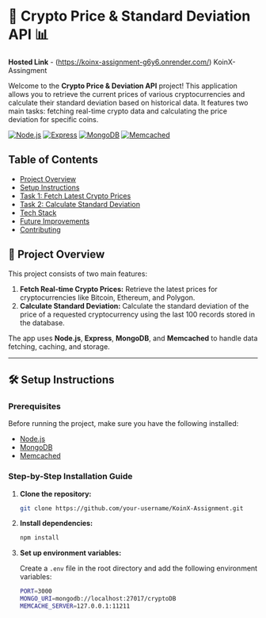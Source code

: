 # 🚀 Crypto Price & Standard Deviation API 📊
**Hosted Link** - (https://koinx-assignment-g6y6.onrender.com/) KoinX-Assingment

Welcome to the **Crypto Price & Deviation API** project! This application allows you to retrieve the current prices of various cryptocurrencies and calculate their standard deviation based on historical data. It features two main tasks: fetching real-time crypto data and calculating the price deviation for specific coins.

[![Node.js](https://img.shields.io/badge/Node.js-339933?style=for-the-badge&logo=nodedotjs&logoColor=white)](https://nodejs.org/) [![Express](https://img.shields.io/badge/Express.js-404D59?style=for-the-badge)](https://expressjs.com/) [![MongoDB](https://img.shields.io/badge/MongoDB-4ea94b?style=for-the-badge&logo=mongodb&logoColor=white)](https://www.mongodb.com/) [![Memcached](https://img.shields.io/badge/Memcached-003E54?style=for-the-badge&logo=memcached&logoColor=white)](https://memcached.org/)

## Table of Contents

- [Project Overview](#project-overview)
- [Setup Instructions](#setup-instructions)
- [Task 1: Fetch Latest Crypto Prices](#task-1-fetch-latest-crypto-prices)
- [Task 2: Calculate Standard Deviation](#task-2-calculate-standard-deviation)
- [Tech Stack](#tech-stack)
- [Future Improvements](#future-improvements)
- [Contributing](#contributing)

## 🌟 Project Overview

This project consists of two main features:
1. **Fetch Real-time Crypto Prices:** Retrieve the latest prices for cryptocurrencies like Bitcoin, Ethereum, and Polygon.
2. **Calculate Standard Deviation:** Calculate the standard deviation of the price of a requested cryptocurrency using the last 100 records stored in the database.

The app uses **Node.js**, **Express**, **MongoDB**, and **Memcached** to handle data fetching, caching, and storage.

---

## 🛠️ Setup Instructions

### Prerequisites
Before running the project, make sure you have the following installed:
- [Node.js](https://nodejs.org/)
- [MongoDB](https://www.mongodb.com/)
- [Memcached](https://memcached.org/)

### Step-by-Step Installation Guide

1. **Clone the repository:**
    ```bash
    git clone https://github.com/your-username/KoinX-Assignment.git
    ```

2. **Install dependencies:**
    ```bash
    npm install
    ```

3. **Set up environment variables:**

   Create a `.env` file in the root directory and add the following environment variables:
   ```bash
   PORT=3000
   MONGO_URI=mongodb://localhost:27017/cryptoDB
   MEMCACHE_SERVER=127.0.0.1:11211
